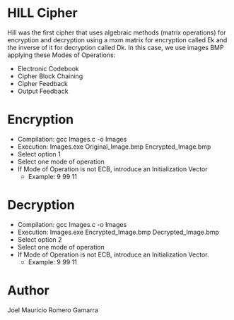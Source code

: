# HILL Cipher

Hill was the first cipher that uses algebraic methods (matrix operations) for encryption and decryption using a mxm matrix for encryption called Ek and the inverse of it for decryption called Dk.
In this case, we use images BMP applying these Modes of Operations:
- Electronic Codebook
- Cipher Block Chaining
- Cipher Feedback
- Output Feedback

# Encryption

- Compilation: gcc Images.c -o Images
- Execution: Images.exe Original_Image.bmp Encrypted_Image.bmp
- Select option 1
- Select one mode of operation
- If Mode of Operation is not ECB, introduce an Initialization Vector
  - Example: 9 99 11

# Decryption

- Compilation: gcc Images.c -o Images 
- Execution: Images.exe Encrypted_Image.bmp Decrypted_Image.bmp
- Select option 2
- Select one mode of operation
- If Mode of Operation is not ECB, introduce an Initialization Vector.
  - Example: 9 99 11


# Author

Joel Mauricio Romero Gamarra
